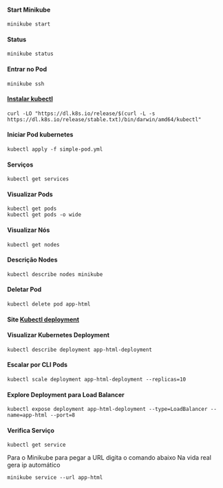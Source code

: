 #### Start Minikube
	minikube start
#### Status
	minikube status
#### Entrar no Pod
	minikube ssh
#### [Instalar kubectl](https://kubernetes.io/docs/tasks/tools/install-kubectl-macos/)
    curl -LO "https://dl.k8s.io/release/$(curl -L -s https://dl.k8s.io/release/stable.txt)/bin/darwin/amd64/kubectl"
#### Iniciar Pod kubernetes
	kubectl apply -f simple-pod.yml
#### Serviços
	kubectl get services
#### Visualizar Pods
	kubectl get pods
	kubectl get pods -o wide
#### Visualizar Nós
	kubectl get nodes
#### Descrição Nodes
	kubectl describe nodes minikube
#### Deletar Pod
	kubectl delete pod app-html
#### Site [Kubectl deployment](https://kubernetes.io/docs/concepts/workloads/controllers/deployment/)
#### Visualizar Kubernetes Deployment
	kubectl describe deployment app-html-deployment
#### Escalar por CLI Pods
	kubectl scale deployment app-html-deployment --replicas=10
#### Explore Deployment para Load Balancer
	kubectl expose deployment app-html-deployment --type=LoadBalancer --name=app-html --port=8
#### Verifica Serviço
	kubectl get service
Para o Minikube para pegar a URL digita o comando abaixo
Na vida real gera ip automático

	minikube service --url app-html



